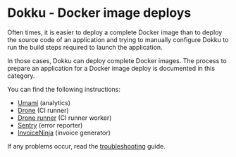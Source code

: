 # Dokku - Docker image deploys

Often times, it is easier to deploy a complete Docker image than to deploy the
source code of an application and trying to manually configure Dokku to run the
build steps required to launch the application.

In those cases, Dokku can deploy complete Docker images. The process to prepare
an application for a Docker image deploy is documented in this category.

You can find the following instructions:

* [Umami](umami.md) (analytics)
* [Drone](drone-server.md) (CI runner)
* [Drone runner](drone-runner.md) (CI runner worker)
* [Sentry](sentry.md) (error reporter)
* [InvoiceNinja](invoiceninja.md) (invoice generator)

If any problems occur, read the [troubleshooting](troubleshooting.md) guide.
